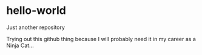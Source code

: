 # hello-world
Just another repository

Trying out this github thing because I will probably need it in my career as a Ninja Cat...

